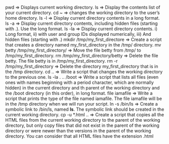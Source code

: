 pwd => Displays current working directory.
ls => Display the contents list of your current directory.
cd ~ => changes the working directory to the user’s home directory.
ls -l => Display current directory contents in a long format.
ls -a => Display current directory contents, including hidden files (starting with .). Use the long format.
ls -la => Display current directory contents. i) Long format, ii) with user and group IDs displayed numerically, iii) And hidden files (starting with .)
mkdir /tmp/my_first_directore => Create a script that creates a directory named my_first_directory in the /tmp/ directory.
mv betty /tmp/my_first_directory/ => Move the file betty from /tmp/ to /tmp/my_first_directory.
rm /tmp/my_first_directory/betty => Delete the file betty. The file betty is in /tmp/my_first_directory.
rm -r /tmp/my_first_directory => Delete the directory my_first_directory that is in the /tmp directory.
cd .. => Write a script that changes the working directory to the previous one.
ls -la . .. /boot => Write a script that lists all files (even ones with names beginning with a period character, which are normally hidden) in the 
current directory and th  parent of the working directory and the /boot directory (in this order), in long format.
file iamafile => Write a script that prints the type of the file named iamafile. The file iamafile will be in the /tmp directory when we will run your   script.
ln -s /bin/ls => Create a symbolic link to /bin/ls, named __ls__. The symbolic link should be created in the current working directory.
cp -u *.html .. => Create a script that copies all the HTML files from the current working directory to the parent of the working directory, but only    copy files that did not exist in the parent of the working directory or were newer than the versions in the parent of the working directory. You can        consider that all HTML files have the extension .html
